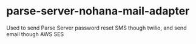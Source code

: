 # parse-server-nohana-mail-adapter
Used to send Parse Server password reset SMS though twilio, and send email though AWS SES
